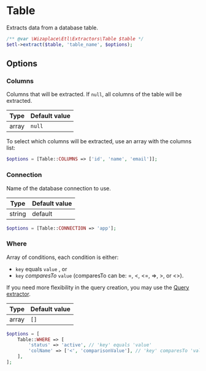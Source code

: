 # Table

Extracts data from a database table.

```php
/** @var \Wizaplace\Etl\Extractors\Table $table */
$etl->extract($table, 'table_name', $options);
```

## Options

### Columns

Columns that will be extracted. If `null`, all columns of the table will be extracted.

| Type  | Default value |
| ----- | ------------- |
| array | `null`        |

To select which columns will be extracted, use an array with the columns list:

```php
$options = [Table::COLUMNS => ['id', 'name', 'email']];
```

### Connection

Name of the database connection to use.

| Type   | Default value |
| ------ | ------------- |
| string | default       |

```php
$options = [Table::CONNECTION => 'app'];
```

### Where

Array of conditions, each condition is either:

- `key` equals `value` , or
- `key` _comparesTo_ `value` (comparesTo can be: =, <, <=, =>, >, or <>).

If you need more flexibility in the query creation, you may use the [Query extractor](Query.md).

| Type  | Default value |
| ----- | ------------- |
| array | `[]`          |

```php
$options = [
    Table::WHERE => [
        'status' => 'active', // 'key' equals 'value'
        'colName' => ['<', 'comparisonValue'], // 'key' comparesTo 'value'
    ],
];
```
